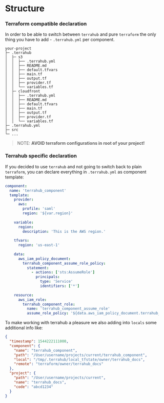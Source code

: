 # Structure

### Terraform compatible declaration

In order to be able to switch between `terrahub` and pure `terraform` the only thing you have to add - `.terrahub.yml`
per component.

```text
your-project
├─ .terrahub
│  ├─ s3
│  │  ├── .terrahub.yml
│  │  ├── README.md
│  │  ├── default.tfvars
│  │  ├── main.tf
│  │  ├── output.tf
│  │  ├── provider.tf
│  │  └── variables.tf
│  ├─ cloudfront
│  │  ├── .terrahub.yml
│  │  ├── README.md
│  │  ├── default.tfvars
│  │  ├── main.tf
│  │  ├── output.tf
│  │  ├── provider.tf
│  │  └── variables.tf
├─ .terrahub.yml
├─ src
└─ ...
```

> NOTE: **AVOID terraform configurations in root of your project!**

### Terrahub specific declaration

If you decided to use `terrahub` and not going to switch back to plain `terraform`, you can declare everything in 
`.terrahub.yml` as component template:

```yaml
component:
  name: 'terrahub_component'
  template:
    provider:
      aws:
        profile: 'saml'
        region: '${var.region}'
    
    variable:
      region:
        description: 'This is the AWS region.'
    
    tfvars:
      region: 'us-east-1'
    
    data:
      aws_iam_policy_document:
        terrahub_component_assume_role_policy:
          statement:
            - actions: ['sts:AssumeRole']
              principals:
                type: 'Service'
                identifiers: ['*']
    
    resource:
      aws_iam_role:
        terrahub_component_role:
          name: 'terrahub_component_assume_role'
          assume_role_policy: '${data.aws_iam_policy_document.terrahub_component_assume_role_policy.json}'
```

To make working with terrahub a pleasure we also adding into `locals` some additional info like:

```json
{
  "timestamp": 1544222111000,
  "component": {
    "name": "terrahub_component",
    "path": "/User/username/projects/current/terrahub_component",
    "local": "/tmp/.terrahub/local_tfstate/owner/terrahub_docs",
    "remote": "terraform/owner/terrahub_docs"
  },
  "project": {
    "path": "/User/username/projects/current",
    "name": "terrahub_docs",
    "code": "abcd1234"
  }
}
```
